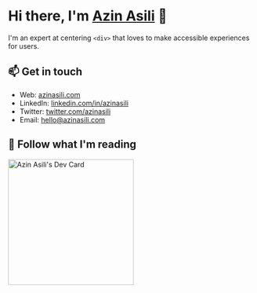 # Hi there, I'm <a href="https://azinasili.com" target="_blank" rel="noreferrer">Azin Asili</a> 👋

I'm an expert at centering `<div>` that loves to make accessible experiences for users.

## 📫 Get in touch

- Web: [azinasili.com][1]
- LinkedIn: [linkedin.com/in/azinasili][2]
- Twitter: [twitter.com/azinasili][3]
- Email: [hello@azinasili.com][4]


## 📑 Follow what I'm reading

<a href="https://app.daily.dev/azinasili"><img src="https://api.daily.dev/devcards/f66280a561934e76b433a24155b3a4d0.png?r=qs5" width="256" alt="Azin Asili's Dev Card"/></a>

[1]:
  https://azinasili.com/?utm_source=github.com&utm_medium=gh-profile-azinasili&utm_campaign=azinasili
[2]: https://www.linkedin.com/in/azinasili
[3]: https://twitter.com/intent/follow?screen_name=azinasili
[4]: hello@azinasili.com

<!--
**azinasili/azinasili** is a ✨ _special_ ✨ repository because its `README.md` (this file) appears on your GitHub profile.

Here are some ideas to get you started:

- 🔭 I’m currently working on ...
- 🌱 I’m currently learning ...
- 👯 I’m looking to collaborate on ...
- 🤔 I’m looking for help with ...
- 💬 Ask me about ...
- 📫 How to reach me: ...
- 😄 Pronouns: ...
- ⚡ Fun fact: ...
-->
